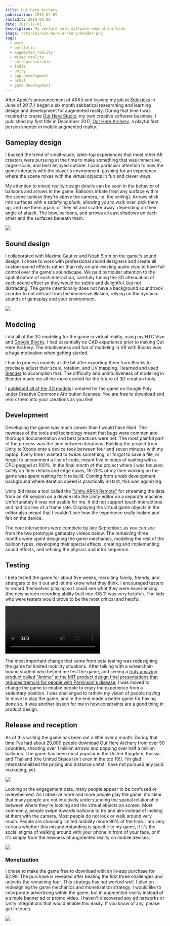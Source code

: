 ```yaml
---
title: Out Here Archery
publication: 2018-02-09
lastEdit: 2018-02-09
date: 2017-12-01
description: My venture into software beyond surfaces
image: /stories/out-here-archery/header.png
tags:
  - work
  - portfolio
  - augmented reality
  - mixed reality
  - entrepreneurship
  - indie
  - unity
  - app development
  - arkit
  - game development
---
```


After Apple's announcement of ARKit and leaving my job at [Sidekicks](sidekicks) in June of 2017, I began a six month sabbatical researching and learning design and development for augmented reality. During that time I was inspired to create [Out Here Studio](http://outhere.studio), my own creative software business. I published my first title in December 2017, [Out Here Archery](https://itunes.apple.com/us/app/out-here-archery/id1309822636?mt=8), a playful first person shooter in mobile augmented reality.

<YouTube videoId="kPtwy8a9Gg8" />

## Gameplay design

I bucked the trend of small-scale, table-top experiences that most other AR creators were pursuing at the time to make something that was immersive, larger-scale, and best enjoyed outside. I paid particular attention to how the game interacts with the player's environment, pushing for an experience where the scene mixes with the virtual objects in fun and clever ways.

My attention to mixed reality design details can be seen in the behavior of balloons and arrows in the game. Balloons inflate from any surface within the scene (unless they're above the camera, i.e. the ceiling). Arrows stick into surfaces with a satisfying _plunk_, allowing you to walk over, pick them up, and use them again; or they hit and scatter away, depending on their angle of attack. The bow, balloons, and arrows all cast shadows on each other and the surfaces beneath them.

<Image
  src="/stories/out-here-archery/shadows.png"
  maxWidth={550}
  caption="Arrows that I shot into my coffee table."
/>

## Sound design

I collaborated with Maxime Gautier and Noah Sitrin on the game's sound design. I chose to work with professional sound designers and create all custom sound effects rather than rely on pre-existing audio clips to have full control over the game's soundscape. We paid particular attention to the spatial nature of each interaction, carefully tuning the 3D attenuation of each sound effect so they would be subtle and delightful, but not distracting. The game intentionally does not have a background soundtrack in order to not detract from the immersive illusion, relying on the dynamic sounds of gameplay and your environment.

<Image
  src="/stories/out-here-archery/max-and-noah.jpg"
  caption="Recording sound effects with Max and Noah one Saturday night. Audio design tools have such cool visualizations."
/>

## Modeling

I did all of the 3D modeling for the game in virtual reality, using my HTC Vive and [Google Blocks](https://vr.google.com/blocks/). I had essentially no CAD experience prior to making Out Here Archery. The intuitiveness and fun of modeling in VR with Blocks was a huge motivation when getting started.

I had to process models a little bit after exporting them from Blocks to precisely adjust their scale, rotation, and UV mapping. I learned and used [Blender](https://www.blender.org/) to accomplish that. The difficulty and unintuitiveness of modeling in Blender made me all the more excited for the future of 3D creation tools.

I [published all of the 3D models](https://poly.google.com/user/6ygncoac9fM) I created for the game on Google Poly under Creative Commons Attribution licenses. You are free to download and remix them into your creations as you like!

## Development

Developing the game was much slower than I would have liked. The newness of the tools and technology meant that bugs were common and thorough documentation and best practices were not. The most painful part of the process was the time between iterations. Building the project from Unity to Xcode onto a device took between four and seven minutes with my laptop. Every time I wanted to tweak something, or forgot to save a file, or forgot to uncomment a line of code, meant five minutes of waiting with a CPU pegged at 100%. In the final month of the project where I was focused solely on finer details and edge cases, 15-20% of my time working on the game was spent waiting for it to build. Coming from a web development background where iteration speed is practically instant, this was agonizing.

Unity did make a tool called the ["Unity ARKit Remote"](https://blogs.unity3d.com/2017/08/03/introducing-the-unity-arkit-remote/) for streaming the data from an AR session on a device into the Unity editor on a separate machine. Unfortunately it was not usable for me. It did not support touch interactions and had too low of a frame rate. Displaying the virtual game objects in the editor also meant that I couldn't see how the experience really looked and felt on the device.

The core interactions were complete by late September, as you can see from the two prototype gameplay videos below. The remaining three months were spent designing the game mechanics, modeling the rest of the balloon types, developing their special effects, creating and implementing sound effects, and refining the physics and intro sequence.

<YouTube videoId="NMPbNBC0L4E" />
<YouTube videoId="q9oYHUkPWzc" />

## Testing

I beta tested the game for about five weeks, recruiting family, friends, and strangers to try it out and let me know what they think. I encouraged testers to record themselves playing so I could see what they were experiencing (the new screen recording ability built into iOS 11 was very helpful). The kids who were testers would prove to be the most critical and helpful.

<Video
  src="/stories/out-here-archery/playtest.mp4"
  caption="This was the first play video I got after putting out the beta. I could not stop smiling the first time I saw it, I watched it at least three times in a row 😄 Kids are the absolute best."
  maxWidth={400}
/>

The most important change that came from beta testing was redesigning the game for limited mobility situations. After talking with a wheelchair-bound student who helped me test the game, and seeing a [truly amazing product called "Animo" at the MIT product design final presentations that reduces tremors for people with Parkinson's disease](http://web.mit.edu/2.009/www/interestMedia/final/final2017/purple.html), I was moved to change the game to enable people to enjoy the experience from a sedentary position. I was challenged to rethink my vision of people _having_ to move to play the game, and in the end made a better game for having done so. It was another lesson for me in how constraints are a good thing in product design.

## Release and reception

As of this writing the game has been out a little over a month. During that time I've had about 20,000 people download Out Here Archery from over 50 countries, shooting over 1 million arrows and popping over half a million balloons. The game has been most popular in the United Kingdom, Russia, and Thailand (the United States isn't even in the top 10!). I'm glad I internationalized the pricing and distance units! I have not pursued any paid marketing, yet.

<Image
  src="/stories/out-here-archery/usersMap.png"
  caption="A map of the places around the world where people are playing Out Here Archery"
/>

Looking at the engagement data, many people appear to be confused or overwhelmed. As I observe more and more people play the game, it's clear that many people are not intuitively understanding the spatial relationship between where they're looking and the virtual objects on screen. Most commonly, people swipe towards balloons to try and aim instead of looking at them with the camera. Most people do not look or walk around very much. People are choosing limited mobility mode 96% of the time. I am very curious whether this misunderstanding is specific to my game, if it's the social stigma of walking around with your phone in front of your face, or if it's simply from the newness of augmented reality on mobile devices.

<Image
  src="/stories/out-here-archery/firstMonthFunnel.png"
  caption="The game completion funnel from the first month showing the data about where players are dropping off. It's not great."
/>

### Monetization

I chose to make the game free to download with an in-app purchase for \$2.99. The purchase is revealed after beating the first three challenges and unlocks the remaining four. This strategy has not worked well. I plan on redesigning the game mechanics and monetization strategy. I would like to incorporate advertising within the game, but in augmented reality instead of a simple banner ad or promo video. I haven't discovered any ad networks or Unity integrations that would enable this easily. If you know of any, please get in touch.

<Image
  src="/stories/out-here-archery/chest.png"
  caption="A sparkling treasure chest is revealed after beating the first three challenges, with the other four challenge balloons appearing behind it as semi-transparent."
  maxWidth={550}
/>
